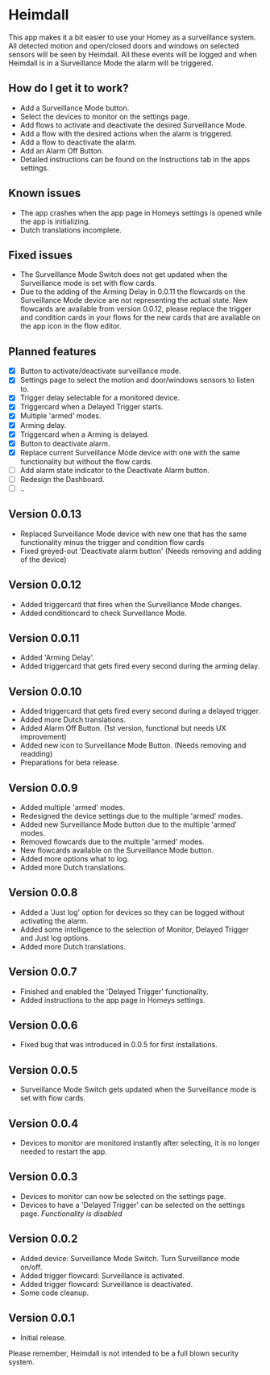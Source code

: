 # Heimdall

This app makes it a bit easier to use your Homey as a surveillance system.
All detected motion and open/closed doors and windows on selected sensors will be seen by Heimdall. All these events will be logged and when Heimdall is in a Surveillance Mode the alarm will be triggered.

## How do I get it to work?
* Add a Surveillance Mode button.
* Select the devices to monitor on the settings page. 
* Add flows to activate and deactivate the desired Surveillance Mode.
* Add a flow with the desired actions when the alarm is triggered.
* Add a flow to deactivate the alarm.
* Add an Alarm Off Button.
* Detailed instructions can be found on the Instructions tab in the apps settings.

## Known issues
* The app crashes when the app page in Homeys settings is opened while the app is initializing.
* Dutch translations incomplete.

## Fixed issues
* The Surveillance Mode Switch does not get updated when the Surveillance mode is set with flow cards.
* Due to the adding of the Arming Delay in 0.0.11 the flowcards on the Surveillance Mode device are not representing the actual state. New flowcards are available from version 0.0.12, please replace the trigger and condition cards in your flows for the new cards that are available on the app icon in the flow editor.

## Planned features
- [X] Button to activate/deactivate surveillance mode.
- [X] Settings page to select the motion and door/windows sensors to listen to.
- [X] Trigger delay selectable for a monitored device.
- [X] Triggercard when a Delayed Trigger starts.
- [X] Multiple 'armed' modes.
- [X] Arming delay.
- [X] Triggercard when a Arming is delayed.
- [X] Button to deactivate alarm.
- [X] Replace current Surveillance Mode device with one with the same functionality but without the flow cards.
- [ ] Add alarm state indicator to the Deactivate Alarm button.
- [ ] Redesign the Dashboard.
- [ ] ..

## Version 0.0.13
* Replaced Surveillance Mode device with new one that has the same functionality minus the trigger and condition flow cards
* Fixed greyed-out 'Deactivate alarm button' (Needs removing and adding of the device)

## Version 0.0.12
* Added triggercard that fires when the Surveillance Mode changes.
* Added conditioncard to check Surveillance Mode.

## Version 0.0.11
* Added 'Arming Delay'.
* Added triggercard that gets fired every second during the arming delay. 

## Version 0.0.10
* Added triggercard that gets fired every second during a delayed trigger.
* Added more Dutch translations.
* Added Alarm Off Button. (1st version, functional but needs UX improvement)
* Added new icon to Surveillance Mode Button. (Needs removing and readding)
* Preparations for beta release.

## Version 0.0.9
* Added multiple 'armed' modes.
* Redesigned the device settings due to the multiple 'armed' modes.
* Added new Surveillance Mode button due to the multiple 'armed' modes.
* Removed flowcards due to the multiple 'armed' modes.
* New flowcards available on the Surveillance Mode button.
* Added more options what to log.
* Added more Dutch translations.

## Version 0.0.8
* Added a 'Just log' option for devices so they can be logged without activating the alarm.
* Added some intelligence to the selection of Monitor, Delayed Trigger and Just log options.
* Added more Dutch translations.

## Version 0.0.7
* Finished and enabled the 'Delayed Trigger' functionality.
* Added instructions to the app page in Homeys settings.

## Version 0.0.6
* Fixed bug that was introduced in 0.0.5 for first installations.

## Version 0.0.5
* Surveillance Mode Switch gets updated when the Surveillance mode is set with flow cards.

## Version 0.0.4
* Devices to monitor are monitored instantly after selecting, it is no longer needed to restart the app.

## Version 0.0.3
* Devices to monitor can now be selected on the settings page.
* Devices to have a 'Delayed Trigger' can be selected on the settings page. *Functionality is disabled*

## Version 0.0.2
* Added device: Surveillance Mode Switch. Turn Surveillance mode on/off.
* Added trigger flowcard: Surveillance is activated.
* Added trigger flowcard: Surveillance is deactivated.
* Some code cleanup. 

## Version 0.0.1
* Initial release.

Please remember, Heimdall is not intended to be a full blown security system.